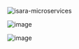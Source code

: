 ![isara-microservices](https://user-images.githubusercontent.com/58866375/216817049-dddde8f6-d55f-48f4-be93-0eb9cc8d0fbb.jpeg)

![image](https://user-images.githubusercontent.com/58866375/216817445-54a662b6-a6b3-49b1-8281-986e0b8c8752.png)

![image](https://user-images.githubusercontent.com/58866375/216817475-dbbad2aa-0fba-46b7-8d77-aaaa0290ce99.png)
